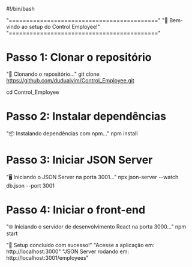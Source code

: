 #!/bin/bash

"==========================================="
"🚀 Bem-vindo ao setup do Control Employee!"
"==========================================="

# Passo 1: Clonar o repositório
"📁 Clonando o repositório..."
git clone https://github.com/dudualvim/Control_Employee.git 

cd Control_Employee

# Passo 2: Instalar dependências
"📦 Instalando dependências com npm..."
npm install

# Passo 3: Iniciar JSON Server
"🖥️  Iniciando o JSON Server na porta 3001..."
npx json-server --watch db.json --port 3001

# Passo 4: Iniciar o front-end
"🌐 Iniciando o servidor de desenvolvimento React na porta 3000..."
npm start 

"🎉 Setup concluído com sucesso!"
"Acesse a aplicação em: http://localhost:3000"
"JSON Server rodando em: http://localhost:3001/employees"
